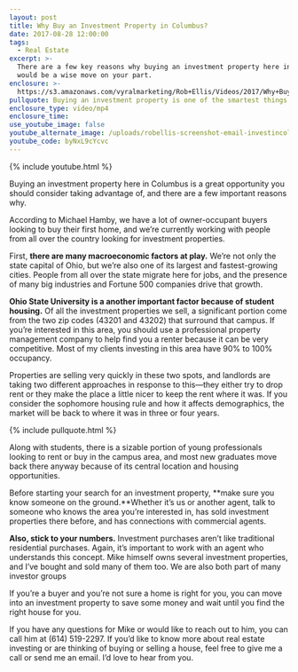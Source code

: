 ```yaml
---
layout: post
title: Why Buy an Investment Property in Columbus?
date: 2017-08-28 12:00:00
tags:
  - Real Estate
excerpt: >-
  There are a few key reasons why buying an investment property here in Columbus
  would be a wise move on your part.
enclosure: >-
  https://s3.amazonaws.com/vyralmarketing/Rob+Ellis/Videos/2017/Why+Buy+an+Investment+Property+in+Columbus%253F+-+Central+Ohio+Real+Estate+Agent.mp4
pullquote: Buying an investment property is one of the smartest things you can do.
enclosure_type: video/mp4
enclosure_time:
use_youtube_image: false
youtube_alternate_image: /uploads/robellis-screenshot-email-investincolumbus.jpg
youtube_code: byNxL9cYcvc
---
```



{% include youtube.html %}

Buying an investment property here in Columbus is a great opportunity you should consider taking advantage of, and there are a few important reasons why.

According to Michael Hamby, we have a lot of owner-occupant buyers looking to buy their first home, and we’re currently working with people from all over the country looking for investment properties.

First, **there are many macroeconomic factors at play.** We’re not only the state capital of Ohio, but we’re also one of its largest and fastest-growing cities. People from all over the state migrate here for jobs, and the presence of many big industries and Fortune 500 companies drive that growth.

**Ohio State University is a another important factor because of student housing.** Of all the investment properties we sell, a significant portion come from the two zip codes (43201 and 43202) that surround that campus. If you’re interested in this area, you should use a professional property management company to help find you a renter because it can be very competitive. Most of my clients investing in this area have 90% to 100% occupancy.

Properties are selling very quickly in these two spots, and landlords are taking two different approaches in response to this—they either try to drop rent or they make the place a little nicer to keep the rent where it was. If you consider the sophomore housing rule and how it affects demographics, the market will be back to where it was in three or four years.

{% include pullquote.html %}

Along with students, there is a sizable portion of young professionals looking to rent or buy in the campus area, and most new graduates move back there anyway because of its central location and housing opportunities.

Before starting your search for an investment property, **make sure you know someone on the ground.**Whether it’s us or another agent, talk to someone who knows the area you’re interested in, has sold investment properties there before, and has connections with commercial agents.

**Also, stick to your numbers.** Investment purchases aren’t like traditional residential purchases. Again, it’s important to work with an agent who understands this concept. Mike himself owns several investment properties, and I’ve bought and sold many of them too. We are also both part of many investor groups

If you’re a buyer and you’re not sure a home is right for you, you can move into an investment property to save some money and wait until you find the right house for you.

If you have any questions for Mike or would like to reach out to him, you can call him at (614) 519-2297. If you’d like to know more about real estate investing or are thinking of buying or selling a house, feel free to give me a call or send me an email. I’d love to hear from you.
<br>